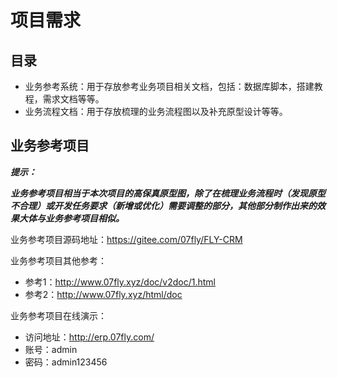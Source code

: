 # 项目需求

## 目录

- 业务参考系统：用于存放参考业务项目相关文档，包括：数据库脚本，搭建教程，需求文档等等。
- 业务流程文档：用于存放梳理的业务流程图以及补充原型设计等等。

## 业务参考项目

***提示：***

***业务参考项目相当于本次项目的高保真原型图，除了在梳理业务流程时（发现原型不合理）或开发任务要求（新增或优化）需要调整的部分，其他部分制作出来的效果大体与业务参考项目相似。***



业务参考项目源码地址：https://gitee.com/07fly/FLY-CRM

业务参考项目其他参考：

- 参考1：http://www.07fly.xyz/doc/v2doc/1.html
- 参考2：http://www.07fly.xyz/html/doc

业务参考项目在线演示：

- 访问地址：http://erp.07fly.com/
- 账号：admin
- 密码：admin123456


